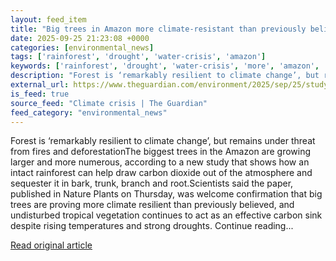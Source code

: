```yaml
---
layout: feed_item
title: "Big trees in Amazon more climate-resistant than previously believed"
date: 2025-09-25 21:23:08 +0000
categories: [environmental_news]
tags: ['rainforest', 'drought', 'water-crisis', 'amazon']
keywords: ['rainforest', 'drought', 'water-crisis', 'more', 'amazon', 'trees']
description: "Forest is ‘remarkably resilient to climate change’, but remains under threat from fires and deforestationThe biggest trees in the Amazon are growing larger a..."
external_url: https://www.theguardian.com/environment/2025/sep/25/study-shows-big-trees-in-amazon-more-climate-resistant-than-previously-believed
is_feed: true
source_feed: "Climate crisis | The Guardian"
feed_category: "environmental_news"
---
```


Forest is ‘remarkably resilient to climate change’, but remains under threat from fires and deforestationThe biggest trees in the Amazon are growing larger and more numerous, according to a new study that shows how an intact rainforest can help draw carbon dioxide out of the atmosphere and sequester it in bark, trunk, branch and root.Scientists said the paper, published in Nature Plants on Thursday, was welcome confirmation that big trees are proving more climate resilient than previously believed, and undisturbed tropical vegetation continues to act as an effective carbon sink despite rising temperatures and strong droughts. Continue reading...

[Read original article](https://www.theguardian.com/environment/2025/sep/25/study-shows-big-trees-in-amazon-more-climate-resistant-than-previously-believed)
